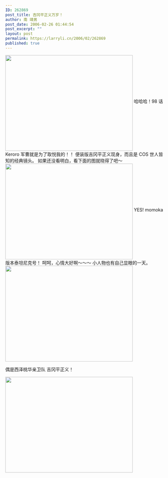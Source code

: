 ```yaml
---
ID: 262869
post_title: 吉冈平正义万岁！
author: 南 靖男
post_date: 2006-02-26 01:44:54
post_excerpt: ""
layout: post
permalink: https://larryli.cn/2006/02/262869
published: true
---
```

<a href="http://photoimg65.qq.com/cgi-bin/load_pic?verify=Sus1dMIYjcKLxwokh98dig%3D%3D"><img src="http://photoimg65.qq.com/cgi-bin/load_pic?verify=Sus1dMIYjcKLxwokh98dig%3D%3D" align="middle" height="300" width="400" /></a>
哈哈哈！98 话 Keroro 军曹就是为了取悦我的！！
便装版吉冈平正义现身，而且是 COS 世人皆知的经典镜头。
如果还没看明白，看下面的图就晓得了吧～
<img src="http://photoimg65.qq.com/cgi-bin/load_pic?verify=krT4KWu84RnftEWgw06nzw%3D%3D" align="middle" height="300" width="400" />
YES! momoka 版本泰坦尼克号！
呵呵，心情大好啊～～～
小人物也有自己显眼的一天。
<a href="http://photoimg65.qq.com/cgi-bin/load_pic?verify=7cNnqh%2BECdc9w%2FtE7kCtOA%3D%3D"><img src="http://photoimg65.qq.com/cgi-bin/load_pic?verify=7cNnqh%2BECdc9w%2FtE7kCtOA%3D%3D" align="middle" height="300" width="400" /></a>
<!--more-->偶是西泽桃华亲卫队 吉冈平正义！
<a href="http://photoimg65.qq.com/cgi-bin/load_pic?verify=iCp%2B%2FgLMCuwBp8lvAze7iA%3D%3D"><img src="http://photoimg65.qq.com/cgi-bin/load_pic?verify=iCp%2B%2FgLMCuwBp8lvAze7iA%3D%3D" align="middle" height="300" width="400" /></a>